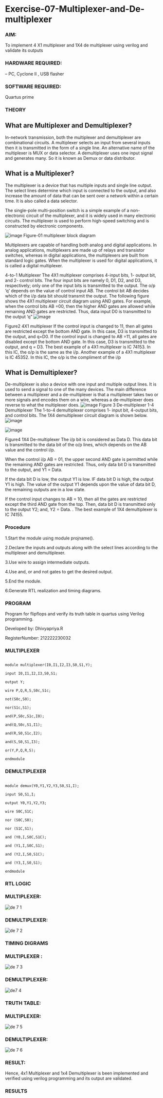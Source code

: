 # Exercise-07-Multiplexer-and-De-multiplexer

### AIM: 

To implement 4 X1 multiplexer and 1X4 de multiplexer using verilog and validate its outputs

### HARDWARE REQUIRED:  

– PC, Cyclone II , USB flasher

### SOFTWARE REQUIRED:   

Quartus prime

### THEORY 

## What are Multiplexer and Demultiplexer?

In-network transmission, both the multiplexer and demultiplexer are combinational circuits. A multiplexer selects an input from several inputs then it is transmitted in the form of a single line. An alternative name of the multiplexer is MUX or data selector. A demultiplexer uses one input signal and generates many. So it is known as Demux or data distributor.

## What is a Multiplexer?

The multiplexer is a device that has multiple inputs and single line output. The select lines determine which input is connected to the output, and also increase the amount of data that can be sent over a network within a certain time. It is also called a data selector.

The single-pole multi-position switch is a simple example of a non-electronic circuit of the multiplexer, and it is widely used in many electronic circuits. The multiplexer is used to perform high-speed switching and is constructed by electronic components.

![image](https://user-images.githubusercontent.com/36288975/170912485-73c395c7-23c0-4e78-a53d-a2f0d07d9662.png)
          Figure-01 multiplexer block diagram 

Multiplexers are capable of handling both analog and digital applications. In analog applications, multiplexers are made up of relays and transistor switches, whereas in digital applications, the multiplexers are built from standard logic gates. When the multiplexer is used for digital applications, it is called a digital multiplexer.

4-to-1 Multiplexer
The 4X1 multiplexer comprises 4-input bits, 1- output bit, and 2- control bits. The four input bits are namely 0, D1, D2, and D3, respectively; only one of the input bits is transmitted to the output. The o/p ‘q’ depends on the value of control input AB. The control bit AB decides which of the i/p data bit should transmit the output. The following figure shows the 4X1 multiplexer circuit diagram using AND gates. For example, when the control bits AB =00, then the higher AND gates are allowed while remaining AND gates are restricted. Thus, data input D0 is transmitted to the output ‘q”
![image](https://user-images.githubusercontent.com/36288975/170912568-3598c60a-5035-41f3-b0c4-ccedba13aca5.png)


Figure2 4X1 multiplexer 
If the control input is changed to 11, then all gates are restricted except the bottom AND gate. In this case, D3 is transmitted to the output, and q=D0. If the control input is changed to AB =11, all gates are disabled except the bottom AND gate. In this case, D3 is transmitted to the output, and q = D3. The best example of a 4X1 multiplexer is IC 74153. In this IC, the o/p is the same as the i/p. Another example of a 4X1 multiplexer is IC 45352. In this IC, the o/p is the compliment of the i/p


## What is Demultiplexer?

De-multiplexer is also a device with one input and multiple output lines. It is used to send a signal to one of the many devices. The main difference between a multiplexer and a de-multiplexer is that a multiplexer takes two or more signals and encodes them on a wire, whereas a de-multiplexer does reverse to what the multiplexer does.
![image](https://user-images.githubusercontent.com/36288975/170912606-a30e4b74-1726-4430-b245-2c3c3d9c232d.png)
Figure 3 De-multiplexer 
1-4 Demultiplexer
The 1-to-4 demultiplexer comprises 1- input bit, 4-output bits, and control bits. The 1X4 demultiplexer circuit diagram is shown below.![image](https://user-images.githubusercontent.com/36288975/170912683-00fb746a-1d45-4023-91d1-3a70b841073c.png)

![image](https://user-images.githubusercontent.com/36288975/170912741-7cbd52af-7e0d-4be3-b5c6-6fb9c4eca7c9.png)

Figure4 1X4 De-multiplexer 
The i/p bit is considered as Data D. This data bit is transmitted to the data bit of the o/p lines, which depends on the AB value and the control i/p.

When the control i/p AB = 01, the upper second AND gate is permitted while the remaining AND gates are restricted. Thus, only data bit D is transmitted to the output, and Y1 = Data.

If the data bit D is low, the output Y1 is low. IF data bit D is high, the output Y1 is high. The value of the output Y1 depends upon the value of data bit D, the remaining outputs are in a low state.

If the control input changes to AB = 10, then all the gates are restricted except the third AND gate from the top. Then, data bit D is transmitted only to the output Y2; and, Y2 = Data. . The best example of 1X4 demultiplexer is IC 74155.

 
 
### Procedure

1.Start the module using module projname().

2.Declare the inputs and outputs along with the select lines according to the multiplexer and demultiplexer.

3.Use wire to assign intermediate outputs.

4.Use and, or and not gates to get the desired output.

5.End the module.

6.Generate RTL realization and timing diagrams.


### PROGRAM 

Program for flipflops  and verify its truth table in quartus using Verilog programming.

Developed by: Dhivyapriya.R

RegisterNumber:  212222230032



### MULTIPLEXER

```

module multiplexer(I0,I1,I2,I3,S0,S1,Y);

input I0,I1,I2,I3,S0,S1;

output Y;

wire P,Q,R,S,S0c,S1c;

not(S0c,S0);

nor(S1c,S1);

and(P,S0c,S1c,I0);

and(Q,S0c,S1,I1);

and(R,S0,S1c,I2);

and(S,S0,S1,I3);

or(Y,P,Q,R,S);

endmodule

```

### DEMULTIPLEXER

```

module demux(Y0,Y1,Y2,Y3,S0,S1,I);

input S0,S1,I;

output Y0,Y1,Y2,Y3;

wire S0C,S1C;

nor (S0C,S0);

nor (S1C,S1);

and (Y0,I,S0C,S1C);

and (Y1,I,S0C,S1);

and (Y2,I,S0,S1C);

and (Y3,I,S0,S1);

endmodule

```


### RTL LOGIC  

### MULTIPLEXER:

![de 7 1](https://github.com/dhivyapriyar/Exercise-07-Multiplexer-and-De-multiplexer/assets/119477552/a8ced7dd-d516-488e-8f9f-1128da309370)

### DEMULTIPLEXER:

![de 7 2](https://github.com/dhivyapriyar/Exercise-07-Multiplexer-and-De-multiplexer/assets/119477552/24c888df-b2dd-480f-b435-134b16cdba16)

### TIMING DIGRAMS  

### MULTIPLEXER :

![de 7 3](https://github.com/dhivyapriyar/Exercise-07-Multiplexer-and-De-multiplexer/assets/119477552/31a132ad-9bea-4424-a7bf-1d054923c695)

### DEMULTIPLEXER:

![de7 4](https://github.com/dhivyapriyar/Exercise-07-Multiplexer-and-De-multiplexer/assets/119477552/eac1d28e-3e21-4207-a8ca-b1ca95cd32c1)



### TRUTH TABLE:

### MULTIPLEXER:

![de 7 5](https://github.com/dhivyapriyar/Exercise-07-Multiplexer-and-De-multiplexer/assets/119477552/6a11877e-c0c8-40f9-b19d-3a7dce04b0c8)

### DEMULTIPLEXER:

![de 7 6](https://github.com/dhivyapriyar/Exercise-07-Multiplexer-and-De-multiplexer/assets/119477552/d0a50510-9433-40dc-ad53-909c27ea024d)

### RESULT:

Hence, 4x1 Multiplexer and 1x4 Demultiplexer is been implemented and verified using verilog programming and its output are validated.






### RESULTS 
